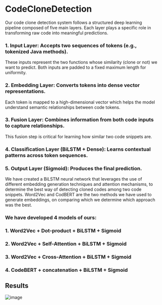 # CodeCloneDetection

Our code clone detection system follows a structured deep learning pipeline composed of five main layers. 
Each layer plays a specific role in transforming raw code into meaningful predictions. 
### 1. Input Layer: Accepts two sequences of tokens (e.g., tokenized Java methods). 
These inputs represent the two functions whose similarity (clone or not) we want to predict. Both inputs are padded to a fixed maximum length for uniformity. 
### 2. Embedding Layer: Converts tokens into dense vector representations. 
Each token is mapped to a high-dimensional vector which helps the model understand semantic relationships between code tokens. 
### 3. Fusion Layer: Combines information from both code inputs to capture relationships. 
This fusion step is critical for learning how similar two code snippets are. 
### 4. Classification Layer (BiLSTM + Dense): Learns contextual patterns across token sequences. 
### 5. Output Layer (Sigmoid): Produces the final prediction. 

We have created a BiLSTM neural network that leverages the use of different embedding generation techniques and attention mechanisms, to determine the best way of detecting cloned  codes among two code snippets. Word2Vec and CodBERT are the two methods we have used to generate embeddings, on comparing which we determine which approach was the best.  

### We have developed 4 models of ours:  
### 1. Word2Vec + Dot-product + BiLSTM + Sigmoid 
### 2. Word2Vec + Self-Attention + BiLSTM + Sigmoid 
### 3. Word2Vec + Cross-Attention + BiLSTM + Sigmoid 
### 4. CodeBERT + concatenation + BiLSTM + Sigmoid 


## Results 
![image](https://github.com/user-attachments/assets/24f8ffd7-3677-4ddf-a842-30f91e0314d7)
